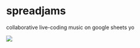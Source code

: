 # spreadjams

collaborative live-coding music on google sheets yo

![](https://www.nestle-cereals.mk/sites/default/files/styles/breakfast/public/7_jam-on-toast_2_2.jpg?itok=bpUJMQwY)
